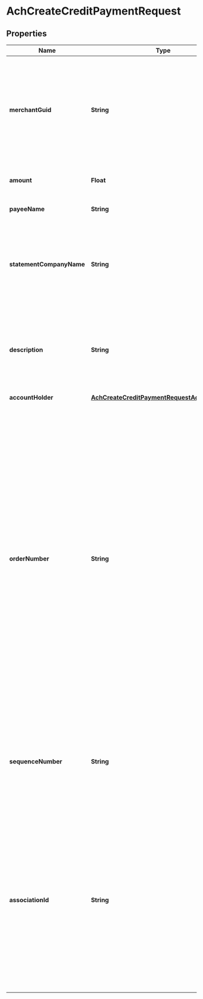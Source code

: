 

# AchCreateCreditPaymentRequest


## Properties

| Name | Type | Description | Notes |
|------------ | ------------- | ------------- | -------------|
|**merchantGuid** | **String** | Merchant&#39;s guid. Application level value that indicates the ACH payment is being requested for clients account. Value provided by ConnexPay. |  |
|**amount** | **Float** | Payment amount with the minimum amount &gt; 0.5. |  |
|**payeeName** | **String** | Payee name up to 100 characters. |  |
|**statementCompanyName** | **String** | Company Name to display Bank Statement. The first 16 characters will display on the bank account holders statement. |  [optional] |
|**description** | **String** | For banks who accept statement descriptors, the first 10 characters will display on the bank account holders statement. |  [optional] |
|**accountHolder** | [**AchCreateCreditPaymentRequestAccountHolder**](AchCreateCreditPaymentRequestAccountHolder.md) |  |  |
|**orderNumber** | **String** | This is the most common number you&#39;ll see throughout the ConnexPay Portal.  Transaction ID within client environment associated with the order. The value is searchable and reportable in the ConnexPay portal. This value may be sent in multiple instances of the integration for multiple purposes. Customers in the travel space often send the Record Locator/PNR in this field.  The maximum length is 50 alpha-numeric characters. |  [optional] |
|**sequenceNumber** | **String** | Transaction sequence number within client environment. Note: value is not searchable or reportable in ConnexPay portal.  Alphanumeric. |  [optional] |
|**associationId** | **String** | This parameter allows you to input an up to 100 character association ID that can be used to tie this ACH Purchase to a sale (Association ID also needs to be included on the sale request). This is useful if you issue the ACH purchase prior to creating the sale that associates to it. |  [optional] |



